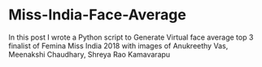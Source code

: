 # Miss-India-Face-Average
In this post I wrote a Python script to Generate Virtual face average top 3 finalist of Femina Miss India 2018 with images of Anukreethy Vas, Meenakshi Chaudhary, Shreya Rao Kamavarapu
